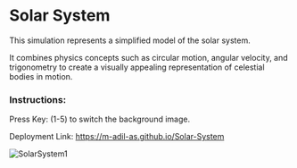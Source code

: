 # Solar System
This simulation represents a simplified model of the solar system.  

It combines physics concepts such as circular motion, angular velocity, and trigonometry to create a visually appealing representation of celestial bodies in motion.

### Instructions:
Press Key: (1-5) to switch the background image.  

Deployment Link: https://m-adil-as.github.io/Solar-System  

![SolarSystem1](https://github.com/M-Adil-AS/Solar-System/assets/115668271/7d768977-f783-4dbf-b744-65bb37786406)


